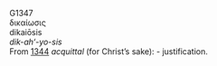 <body>
  <p>G1347<br>  δικαίωσις  <br> dikaiōsis  <br><i>dik-ah‘-yo-sis </i><br>From <a href="g1344.htm">1344</a>  <i>acquittal</i> (for Christ’s sake): - justification.<br></p>
 </body>